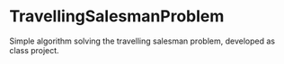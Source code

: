 # TravellingSalesmanProblem
Simple algorithm solving the travelling salesman problem, developed as class project.
